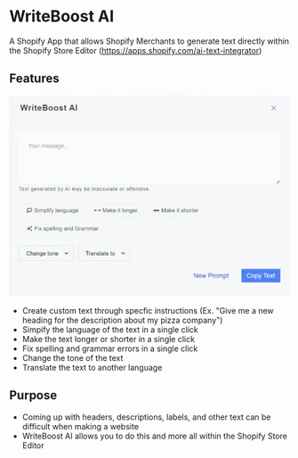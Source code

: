 # WriteBoost AI

A Shopify App that allows Shopify Merchants to generate text directly within the Shopify Store Editor
(https://apps.shopify.com/ai-text-integrator)

## Features

<img src="writeboost.png"/>

- Create custom text through specfic instructions \(Ex. "Give me a new heading for the description about my pizza company"\)
- Simpify the language of the text in a single click
- Make the text longer or shorter in a single click
- Fix spelling and grammar errors in a single click
- Change the tone of the text
- Translate the text to another language

## Purpose

- Coming up with headers, descriptions, labels, and other text can be difficult when making a website
- WriteBoost AI allows you to do this and more all within the Shopify Store Editor
